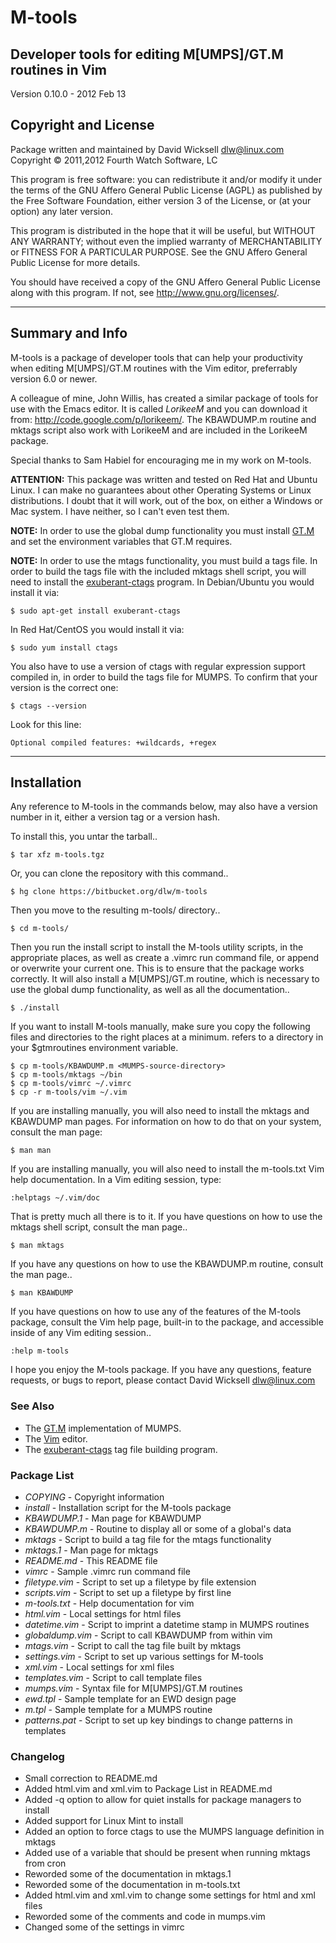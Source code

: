 # M-tools #

## Developer tools for editing M[UMPS]/GT.M routines in Vim ##

Version 0.10.0 - 2012 Feb 13

## Copyright and License ##

Package written and maintained by David Wicksell <dlw@linux.com>  
Copyright © 2011,2012 Fourth Watch Software, LC

This program is free software: you can redistribute it and/or modify
it under the terms of the GNU Affero General Public License (AGPL)
as published by the Free Software Foundation, either version 3 of
the License, or (at your option) any later version.

This program is distributed in the hope that it will be useful,
but WITHOUT ANY WARRANTY; without even the implied warranty of
MERCHANTABILITY or FITNESS FOR A PARTICULAR PURPOSE. See the
GNU Affero General Public License for more details.

You should have received a copy of the GNU Affero General Public License
along with this program. If not, see <http://www.gnu.org/licenses/>.

***

## Summary and Info ##

M-tools is a package of developer tools that can help your productivity when
editing M[UMPS]/GT.M routines with the Vim editor, preferrably version 6.0 or
newer.

A colleague of mine, John Willis, has created a similar package of tools for
use with the Emacs editor. It is called *LorikeeM* and you can download it
from: <http://code.google.com/p/lorikeem/>. The KBAWDUMP.m routine and mktags
script also work with LorikeeM and are included in the LorikeeM package.

Special thanks to Sam Habiel for encouraging me in my work on M-tools.

**ATTENTION:** This package was written and tested on Red Hat and Ubuntu Linux.
I can make no guarantees about other Operating Systems or Linux distributions.
I doubt that it will work, out of the box, on either a Windows or Mac system. I
have neither, so I can't even test them.

**NOTE:** In order to use the global dump functionality you must install
[GT.M][] and set the environment variables that GT.M requires.

**NOTE:** In order to use the mtags functionality, you must build a tags
file. In order to build the tags file with the included mktags shell script,
you will need to install the [exuberant-ctags][] program. In Debian/Ubuntu you
would install it via:

    $ sudo apt-get install exuberant-ctags

In Red Hat/CentOS you would install it via:

    $ sudo yum install ctags

You also have to use a version of ctags with regular expression support
compiled in, in order to build the tags file for MUMPS. To confirm that your
version is the correct one:

    $ ctags --version

Look for this line:

    Optional compiled features: +wildcards, +regex

***

## Installation ##

Any reference to M-tools in the commands below, may also have a version
number in it, either a version tag or a version hash.

To install this, you untar the tarball..

    $ tar xfz m-tools.tgz

Or, you can clone the repository with this command..

    $ hg clone https://bitbucket.org/dlw/m-tools

Then you move to the resulting m-tools/ directory..

    $ cd m-tools/

Then you run the install script to install the M-tools utility scripts,
in the appropriate places, as well as create a .vimrc run command file,
or append or overwrite your current one. This is to ensure that the
package works correctly. It will also install a M[UMPS]/GT.m routine, which
is necessary to use the global dump functionality, as well as all the
documentation..

    $ ./install

If you want to install M-tools manually, make sure you copy the following
files and directories to the right places at a minimum.
<MUMPS-source-directory> refers to a directory in your $gtmroutines
environment variable.

    $ cp m-tools/KBAWDUMP.m <MUMPS-source-directory>
    $ cp m-tools/mktags ~/bin
    $ cp m-tools/vimrc ~/.vimrc
    $ cp -r m-tools/vim ~/.vim

If you are installing manually, you will also need to install the mktags and
KBAWDUMP man pages. For information on how to do that on your system, consult
the man page:

    $ man man

If you are installing manually, you will also need to install the m-tools.txt
Vim help documentation. In a Vim editing session, type:

    :helptags ~/.vim/doc

That is pretty much all there is to it. If you have questions on how to use
the mktags shell script, consult the man page..

    $ man mktags

If you have any questions on how to use the KBAWDUMP.m routine, consult the
man page..

    $ man KBAWDUMP

If you have questions on how to use any of the features of the M-tools
package, consult the Vim help page, built-in to the package, and accessible
inside of any Vim editing session..

    :help m-tools

I hope you enjoy the M-tools package. If you have any questions, feature
requests, or bugs to report, please contact David Wicksell <dlw@linux.com>

### See Also ###

* The [GT.M][] implementation of MUMPS.
* The [Vim][] editor.
* The [exuberant-ctags][] tag file building program.

[GT.M]: http://sourceforge.net/projects/fis-gtm/
[Vim]: http://www.vim.org
[exuberant-ctags]: http://ctags.sourceforge.net/

### Package List ###
* *COPYING* - Copyright information
* *install* - Installation script for the M-tools package
* *KBAWDUMP.1* - Man page for KBAWDUMP
* *KBAWDUMP.m* - Routine to display all or some of a global's data
* *mktags* - Script to build a tag file for the mtags functionality
* *mktags.1* - Man page for mktags
* *README.md* - This README file
* *vimrc* - Sample .vimrc run command file
* *filetype.vim* - Script to set up a filetype by file extension
* *scripts.vim* - Script to set up a filetype by first line
* *m-tools.txt* - Help documentation for vim
* *html.vim* - Local settings for html files
* *datetime.vim* - Script to imprint a datetime stamp in MUMPS routines
* *globaldump.vim* - Script to call KBAWDUMP from within vim
* *mtags.vim* - Script to call the tag file built by mktags
* *settings.vim* - Script to set up various settings for M-tools
* *xml.vim* - Local settings for xml files
* *templates.vim* - Script to call template files
* *mumps.vim* - Syntax file for M[UMPS]/GT.M routines
* *ewd.tpl* - Sample template for an EWD design page
* *m.tpl* - Sample template for a MUMPS routine
* *patterns.pat* - Script to set up key bindings to change patterns in templates

### Changelog ###
* Small correction to README.md
* Added html.vim and xml.vim to Package List in README.md
* Added -q option to allow for quiet installs for package managers to install
* Added support for Linux Mint to install
* Added an option to force ctags to use the MUMPS language definition in mktags
* Added use of a variable that should be present when running mktags from cron
* Reworded some of the documentation in mktags.1
* Reworded some of the documentation in m-tools.txt
* Added html.vim and xml.vim to change some settings for html and xml files
* Reworded some of the comments and code in mumps.vim
* Changed some of the settings in vimrc
